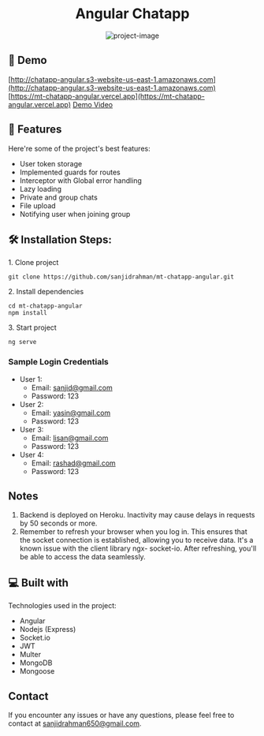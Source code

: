 <h1 align="center" id="title">Angular Chatapp</h1>

<p align="center"><img src="https://socialify.git.ci/sanjidrahman/mt-chatapp-angular/image?font=KoHo&amp;language=1&amp;name=1&amp;owner=1&amp;pattern=Circuit%20Board&amp;theme=Dark" alt="project-image"></p>

<h2>🚀 Demo</h2>

[http://chatapp-angular.s3-website-us-east-1.amazonaws.com](http://chatapp-angular.s3-website-us-east-1.amazonaws.com)  
[https://mt-chatapp-angular.vercel.app](https://mt-chatapp-angular.vercel.app)
[Demo Video](https://drive.google.com/file/d/1i0gws37gP4hvvMs-akl644SfhyLYGBQH/view?usp=sharing)
  
<h2>🧐 Features</h2>

Here're some of the project's best features:

*   User token storage
*   Implemented guards for routes
*   Interceptor with Global error handling
*   Lazy loading
*   Private and group chats
*   File upload
*   Notifying user when joining group

<h2>🛠️ Installation Steps:</h2>

<p>1. Clone project</p>

```
git clone https://github.com/sanjidrahman/mt-chatapp-angular.git
```

<p>2. Install dependencies</p>

```
cd mt-chatapp-angular
npm install
```

<p>3. Start project</p>

```
ng serve
```

### Sample Login Credentials
* User 1:
  - Email: sanjid@gmail.com
  - Password: 123
* User 2:
  - Email: yasin@gmail.com
  - Password: 123
* User 3:
  - Email: lisan@gmail.com
  - Password: 123
* User 4:
  - Email: rashad@gmail.com
  - Password: 123

## Notes
1. Backend is deployed on Heroku. Inactivity may cause delays in requests by 50 seconds or more.
2. Remember to refresh your browser when you log in. This ensures that the socket connection is established, allowing you to receive data. It's a known issue with the client library ngx- 
   socket-io. After refreshing, you'll be able to access the data seamlessly.
  
<h2>💻 Built with</h2>

Technologies used in the project:

*   Angular
*   Nodejs (Express)
*   Socket.io
*   JWT
*   Multer
*   MongoDB
*   Mongoose

## Contact
If you encounter any issues or have any questions, please feel free to contact at [sanjidrahman650@gmail.com](mailto:sanjidrahman650@gmail.com).
